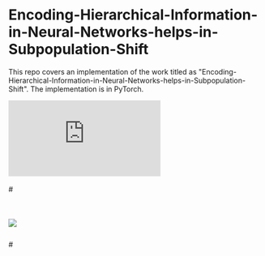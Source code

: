 # Encoding-Hierarchical-Information-in-Neural-Networks-helps-in-Subpopulation-Shift

This repo covers an implementation of the work titled as "Encoding-Hierarchical-Information-in-Neural-Networks-helps-in-Subpopulation-Shift". The implementation is in PyTorch. 

![This is the overall taxonomical hierarchy graph](https://github.com/Amitangshu1013/Encoding-Hierarchical-Information-in-Neural-Networks-helps-in-Subpopulation-Shift/blob/main/New_Block_1.pdf)

#<p align="center">
#  <img src="[figures/teaser.png](https://github.com/Amitangshu1013/Encoding-Hierarchical-Information-in-Neural-Networks-helps-in-Subpopulation-Shift/blob#/main/New_Block_1.pdf)" width="700">
#</p>
